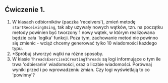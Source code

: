 ## Ćwiczenie 1.

1. W klasach odbiorników (paczka 'receivers'), zmień metodę `startReceivingUsing`, tak aby używały nowych wątków,
   tzn. na początku metody powinien być tworzony 1 nowy wątek, w którym realizowana będzie cała 'logika' funkcji.
   Poza tym, zachowanie metod nie powinno się zmienic - wciąż chcemy generować tylko 10 wiadomości każdego typu.
2. *Spróbuj stworzyć wątki na różne sposoby.
3. W klasie `ThreadsExercise1CreatingThreads` są logi informujące o tym ile trwa 'odbieranie' wiadomości,
   oraz o liczbie wiadomości. Porównaj wyniki przed i po wprowadzeniu zmian. Czy logi wyświetlają to co 'powinny'?